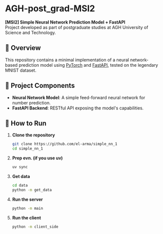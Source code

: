 # AGH-post_grad-MSI2

**[MSI2] Simple Neural Network Prediction Model + FastAPI**  
Project developed as part of postgraduate studies at AGH University of Science and Technology.

## 📌 Overview

This repository contains a minimal implementation of a neural network-based prediction model using [PyTorch](https://pytorch.org/) and [FastAPI](https://fastapi.tiangolo.com/), tested on the legendary MNIST dataset.

## 🧠 Project Components

- **Neural Network Model**: A simple feed-forward neural network for number prediction.
- **FastAPI Backend**: RESTful API exposing the model's capabilities.

## 🚀 How to Run

1. **Clone the repository**
   ```bash
   git clone https://github.com/el-arma/simple_nn_1
   cd simple_nn_1

2. **Prep evn. (if you use uv)**
   ```bash 
   uv sync

2. **Get data**
   ```bash 
   cd data
   python -m get_data
   ```

3. **Run the server**
   ```bash 
   python -m main
   ```

4. **Run the client**
   ```bash 
   python -m client_side
   ```
